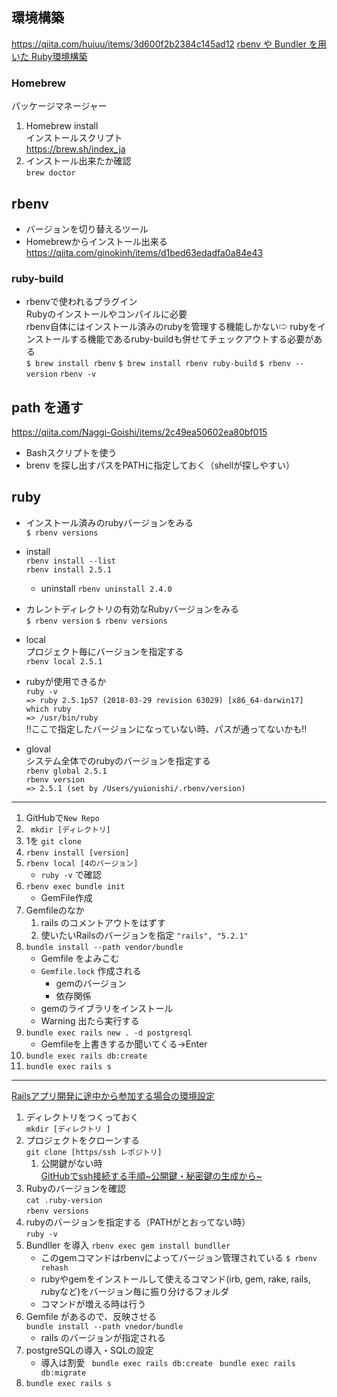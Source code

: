 ## 環境構築
https://qiita.com/hujuu/items/3d600f2b2384c145ad12
[rbenv や Bundler を用いた Ruby環境構築](https://qiita.com/HayneRyo/items/d493a2b3cec2322f167c)
### Homebrew
パッケージマネージャー
1. Homebrew install  
インストールスクリプト  
https://brew.sh/index_ja  
1. インストール出来たか確認  
`brew doctor`

## rbenv
- バージョンを切り替えるツール
- Homebrewからインストール出来る  
https://qiita.com/ginokinh/items/d1bed63edadfa0a84e43
### ruby-build 
- rbenvで使われるプラグイン  
  Rubyのインストールやコンパイルに必要  
  rbenv自体にはインストール済みのrubyを管理する機能しかない⇨ rubyをインストールする機能であるruby-buildも併せてチェックアウトする必要がある  
`$ brew install rbenv`  `$ brew install rbenv ruby-build`
`$ rbenv --version` `rbenv -v`

## path を通す
https://qiita.com/Naggi-Goishi/items/2c49ea50602ea80bf015  
- Bashスクリプトを使う  
- brenv を探し出すパスをPATHに指定しておく（shellが探しやすい）

## ruby
- インストール済みのrubyバージョンをみる  
`$ rbenv versions`

- install  
    `rbenv install --list`  
    `rbenv install 2.5.1`
    - uninstall
        `rbenv uninstall 2.4.0`

- カレントディレクトリの有効なRubyバージョンをみる  
`$ rbenv version`
`$ rbenv versions`

- local  
プロジェクト毎にバージョンを指定する  
`rbenv local 2.5.1`

- rubyが使用できるか  
`ruby -v`   
`=> ruby 2.5.1p57 (2018-03-29 revision 63029) [x86_64-darwin17]`  
`which ruby`  
`=> /usr/bin/ruby`  
!!ここで指定したバージョンになっていない時、パスが通ってないかも!!

- gloval  
システム全体でのrubyのバージョンを指定する  
`rbenv global 2.5.1`  
`rbenv version`  
`=> 2.5.1 (set by /Users/yuionishi/.rbenv/version)`

---
1. GitHubで`New Repo`
1. ` mkdir [ディレクトリ]`
1. 1を `git clone`
1. `rbenv install [version]`
1. `rbenv local [4のバージョン]`
    - `ruby -v` で確認
1. `rbenv exec bundle init`
    - GemFile作成
1. Gemfileのなか
    1. rails のコメントアウトをはずす
    1. 使いたいRailsのバージョンを指定
    `"rails", "5.2.1"`
1. `bundle install --path vendor/bundle`
    - Gemfile をよみこむ
    - `Gemfile.lock` 作成される
        - gemのバージョン
        - 依存関係
    - gemのライブラリをインストール
    - Warning 出たら実行する
1. `bundle exec rails new . -d postgresql`
    - Gemfileを上書きするか聞いてくる→Enter
1. `bundle exec rails db:create`
1. `bundle exec rails s`

---
[Railsアプリ開発に途中から参加する場合の環境設定](https://qiita.com/yh2020/items/efd888854acf89af5ca7)
1. ディレクトリをつくっておく  
`mkdir [ディレクトリ ]`
1. プロジェクトをクローンする  
    `git clone [https/ssh レポジトリ]`
    1. 公開鍵がない時  
    [GitHubでssh接続する手順~公開鍵・秘密鍵の生成から~](https://qiita.com/shizuma/items/2b2f873a0034839e47ce)
1. Rubyのバージョンを確認  
    `cat .ruby-version `  
    `rbenv versions  `
1. rubyのバージョンを指定する（PATHがとおってない時）  
    `ruby -v`
1. Bundller を導入
    `rbenv exec gem install bundller`  
    - このgemコマンドはrbenvによってバージョン管理されている
    `$ rbenv rehash`
    - rubyやgemをインストールして使えるコマンド(irb, gem, rake, rails, rubyなど)をバージョン毎に振り分けるフォルダ
    - コマンドが増える時は行う
1. Gemfile があるので、反映させる  
    `bundle install --path vnedor/bundle`
    - rails のバージョンが指定される  
1. postgreSQLの導入・SQLの設定
    - 導入は割愛
    ` bundle exec rails db:create`
    ` bundle exec rails db:migrate`
1. `bundle exec rails s`

